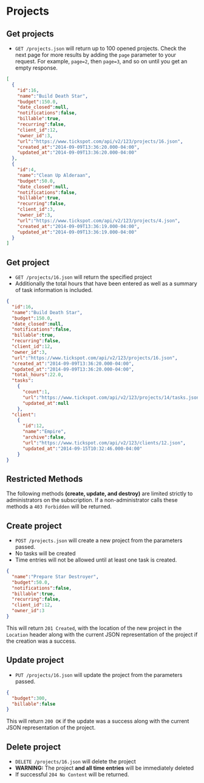 Projects
========

Get projects
------------

* `GET /projects.json` will return up to 100 opened projects. Check the next page for more results by adding the `page` parameter to your request.  For example, `page=2`, then `page=3`, and so on until you get an empty response.

```json
[
  {
    "id":16,
    "name":"Build Death Star",
    "budget":150.0,
    "date_closed":null,
    "notifications":false,
    "billable":true,
    "recurring":false,
    "client_id":12,
    "owner_id":3,
    "url":"https://www.tickspot.com/api/v2/123/projects/16.json",
    "created_at":"2014-09-09T13:36:20.000-04:00",
    "updated_at":"2014-09-09T13:36:20.000-04:00"
  },
  {
    "id":4,
    "name":"Clean Up Alderaan",
    "budget":50.0,
    "date_closed":null,
    "notifications":false,
    "billable":true,
    "recurring":false,
    "client_id":3,
    "owner_id":3,
    "url":"https://www.tickspot.com/api/v2/123/projects/4.json",
    "created_at":"2014-09-09T13:36:19.000-04:00",
    "updated_at":"2014-09-09T13:36:19.000-04:00"
  }
]
```

Get project
-----------

* `GET /projects/16.json` will return the specified project
* Additionally the total hours that have been entered as well as a summary of task information is included.

```json
{
  "id":16,
  "name":"Build Death Star",
  "budget":150.0,
  "date_closed":null,
  "notifications":false,
  "billable":true,
  "recurring":false,
  "client_id":12,
  "owner_id":3,
  "url":"https://www.tickspot.com/api/v2/123/projects/16.json",
  "created_at":"2014-09-09T13:36:20.000-04:00",
  "updated_at":"2014-09-09T13:36:20.000-04:00",
  "total_hours":22.0,
  "tasks":
    {
      "count":1,
      "url":"https://www.tickspot.com/api/v2/123/projects/14/tasks.json",
      "updated_at":null
    },
  "client":
    {
      "id":12,
      "name":"Empire",
      "archive":false,
      "url":"https://www.tickspot.com/api/v2/123/clients/12.json",
      "updated_at":"2014-09-15T10:32:46.000-04:00"
    }
}
```

Restricted Methods
----
The following methods **(create, update, and destroy)** are limited strictly to administrators on the subscription.  If a non-administrator calls these methods a `403 Forbidden` will be returned.

Create project
--------------

* `POST /projects.json` will create a new project from the parameters passed.
* No tasks will be created
* Time entries will not be allowed until at least one task is created.

```json
{
  "name":"Prepare Star Destroyer",
  "budget":50.0,
  "notifications":false,
  "billable":true,
  "recurring":false,
  "client_id":12,
  "owner_id":3
}
```

This will return `201 Created`, with the location of the new project in the `Location` header along with the current JSON representation of the project if the creation was a success.


Update project
---------------

* `PUT /projects/16.json` will update the project from the parameters passed.

```json
{
  "budget":300,
  "billable":false
}
```

This will return `200 OK` if the update was a success along with the current JSON representation of the project.

Delete project
-------------

* `DELETE /projects/16.json` will delete the project
* **WARNING:** The project **and all time entries** will be immediately deleted
* If successful `204 No Content` will be returned.
